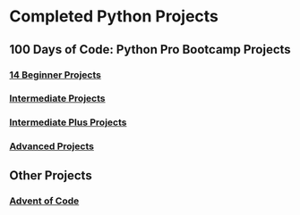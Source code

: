 # Completed Python Projects

## 100 Days of Code: Python Pro Bootcamp Projects
### [14 Beginner Projects](https://github.com/rachanahegde/python-pro-bootcamp-beginner-projects)
### [Intermediate Projects](https://github.com/rachanahegde/python-pro-bootcamp-intermediate-projects)
### [Intermediate Plus Projects](https://github.com/rachanahegde/python-pro-bootcamp-intermediate-plus-projects)
### [Advanced Projects](https://github.com/rachanahegde/python-pro-bootcamp-advanced-projects)

## Other Projects
### [Advent of Code](https://github.com/rachanahegde/python-advent-of-code)

